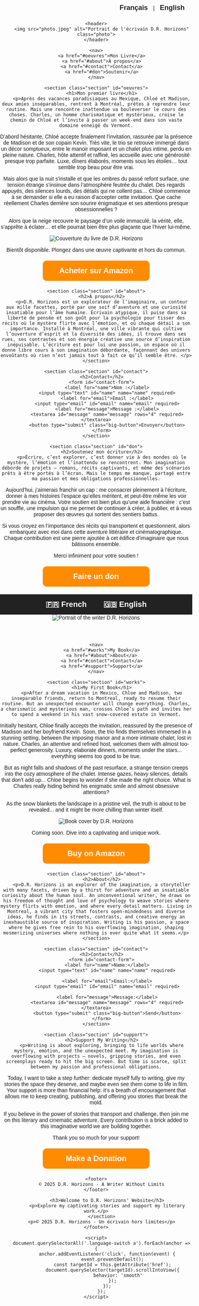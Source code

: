 <!DOCTYPE html>
<html lang="fr">
    
<head>
    <meta charset="UTF-8">
    <meta name="viewport" content="width=device-width, initial-scale=1.0">
    <title>D.R. Horizons - Auteur</title>
    <meta name="description" content="Découvrez l'univers captivant de D.R. Horizons, écrivain de thrillers psychologiques et de récits mystérieux. Soutenez son œuvre littéraire.">
    <link rel="stylesheet" href="styles.css">
    <style>
        body {
            font-family: Arial, sans-serif;
            margin: 0;
            padding: 0;
            text-align: center;
        }
        nav {
            background: #222;
            padding: 15px;
            text-align: center;
        }
        nav a {
            color: white;
            text-decoration: none;
            font-size: 20px;
            margin: 0 20px;
            font-weight: bold;
            transition: color 0.3s ease;
        }
        nav a:hover {
            color: #ff8c00;
        }
        .language-switch {
            text-align: right;
            padding: 10px;
        }
        .language-switch a {
            margin: 10px;
            font-size: 18px;
            text-decoration: none;
            font-weight: bold;
            color: #222;
            cursor: pointer;
        }
        footer {
            background: #222;
            color: white;
            padding: 10px;
            margin-top: 40px;
        }
    </style>
</head>
<body>
    <div class="language-switch">
        <a href="#francais">Français</a> | <a href="#english">English</a>
    </div>

    <header>
        <img src="photo.jpeg" alt="Portrait de l'écrivain D.R. Horizons" class="photo">
    </header>

    <nav>
        <a href="#oeuvres">Mon Livre</a>
        <a href="#about">À propos</a>
        <a href="#contact">Contact</a>
        <a href="#don">Soutenir</a>
    </nav>

    <section class="section" id="oeuvres">
        <h1>Mon premier livre</h1>
        <p>Après des vacances paradisiaques au Mexique, Chloé et Madison, deux amies inséparables, rentrent à Montréal, prêtes à reprendre leur routine. Mais une rencontre inattendue va bouleverser le cours des choses. Charles, un homme charismatique et mystérieux, croise le chemin de Chloé et l’invite à passer un week-end dans son vaste domaine enneigé du Vermont.

D’abord hésitante, Chloé accepte finalement l’invitation, rassurée par la présence de Madison et de son copain Kevin. Très vite, le trio se retrouve immergé dans un décor somptueux, entre le manoir imposant et un chalet plus intime, perdu en pleine nature. Charles, hôte attentif et raffiné, les accueille avec une générosité presque trop parfaite. Luxe, dîners élaborés, moments sous les étoiles… tout semble trop beau pour être vrai.

Mais alors que la nuit s’installe et que les ombres du passé refont surface, une tension étrange s’insinue dans l’atmosphère feutrée du chalet. Des regards appuyés, des silences lourds, des détails qui ne collent pas… Chloé commence à se demander si elle a eu raison d’accepter cette invitation. Que cache réellement Charles derrière son sourire énigmatique et ses attentions presque obsessionnelles ?

Alors que la neige recouvre le paysage d’un voile immaculé, la vérité, elle, s’apprête à éclater… et elle pourrait bien être plus glaçante que l’hiver lui-même.
</p>
        <img src="Cover.png" alt="Couverture du livre de D.R. Horizons" class="book-cover">
        <p>Bientôt disponible. Plongez dans une œuvre captivante et hors du commun.</p>
        <a href="https://www.amazon.com/dp/votre_livre" class="big-button">Acheter sur Amazon</a>
    </section>
    
    <section class="section" id="about">
        <h2>À propos</h2>
        <p>D.R. Horizons est un explorateur de l’imaginaire, un conteur aux mille facettes, porté par une soif d’aventure et une curiosité insatiable pour l’âme humaine. Écrivain atypique, il puise dans sa liberté de pensée et son goût pour la psychologie pour tisser des récits où le mystère flirte avec l’émotion, et où chaque détail a son importance. Installé à Montréal, une ville vibrante qui cultive l’ouverture d’esprit et la diversité des idées, il trouve dans ses rues, ses contrastes et son énergie créative une source d’inspiration inépuisable. L’écriture est pour lui une passion, un espace où il donne libre cours à son imagination débordante, façonnant des univers envoûtants où rien n’est jamais tout à fait ce qu’il semble être. </p>
    </section>
    
    <section class="section" id="contact">
        <h2>Contact</h2>
        <form id="contact-form">
            <label for="name">Nom :</label>
            <input type="text" id="name" name="name" required>
            <label for="email">Email :</label>
            <input type="email" id="email" name="email" required>
            <label for="message">Message :</label>
            <textarea id="message" name="message" rows="4" required></textarea>
            <button type="submit" class="big-button">Envoyer</button>
        </form>
    </section>
    
    <section class="section" id="don">
        <h2>Soutenez mon écriture</h2>
        <p>Écrire, c’est explorer, c’est donner vie à des mondes où le mystère, l’émotion et l’inattendu se rencontrent. Mon imagination déborde de projets – romans, récits captivants, et même des scénarios prêts à être portés à l’écran. Mais le temps me manque, partagé entre ma passion et mes obligations professionnelles.

Aujourd’hui, j’aimerais franchir un cap : me consacrer pleinement à l’écriture, donner à mes histoires l’espace qu’elles méritent, et peut-être même les voir prendre vie au cinéma. Votre soutien est bien plus qu’une aide financière : c’est un souffle, une impulsion qui me permet de continuer à créer, à publier, et à vous proposer des œuvres qui sortent des sentiers battus.

Si vous croyez en l’importance des récits qui transportent et questionnent, alors embarquez avec moi dans cette aventure littéraire et cinématographique. Chaque contribution est une pierre ajoutée à cet édifice d’imaginaire que nous bâtissons ensemble.

Merci infiniment pour votre soutien ! 
</p>
        <a href="https://paypal.me/DRHorizons?country.x=CA&locale.x=fr_CA" class="big-button">Faire un don</a>
    </section>
    
   
<!DOCTYPE html>
<html lang="en">
<nav>
    <a href="index.html">🇫🇷 French</a>
    <a href="index-en.html">🇬🇧 English</a>
</nav>

<head>
    <meta charset="UTF-8">
    <meta name="viewport" content="width=device-width, initial-scale=1.0">
    <title>D.R. Horizons - Author</title>
    <meta name="description" content="Discover the captivating universe of D.R. Horizons, a writer of psychological thrillers and mysterious tales. Support his literary work.">
    <meta name="keywords" content="Chalet of the Forgotten, D.R.H, DRH, D.R. Horizons, DR Horizons, Drhorizons, psychological thriller, dark thriller, horror thriller">
    <meta property="og:title" content="D.R. Horizons - Author">
    <meta property="og:description" content="Dive into the unsettling world of D.R. Horizons, where dreams and reality blur.">
    <meta property="og:image" content="cover.png">
    <meta property="og:url" content="https://drhorizons.github.io/D.R.H/">
    <link rel="canonical" href="https://drhorizons.github.io/D.R.H/">
    <link rel="stylesheet" href="styles.css">
    <style>
        body {
            font-family: Arial, sans-serif;
            margin: 0;
            padding: 0;
            text-align: center;
        }
        nav {
            background: #222;
            padding: 15px;
            text-align: center;
        }
        nav a {
            color: white;
            text-decoration: none;
            font-size: 20px;
            margin: 0 20px;
            font-weight: bold;
            transition: color 0.3s ease;
        }
        nav a:hover {
            color: #ff8c00;
        }
        header span {
            font-size: 32px;
            font-weight: bold;
        }
        .section {
            margin-bottom: 80px;
            padding: 20px;
        }
        .big-button {
            display: block;
            width: 250px;
            margin: 20px auto;
            padding: 15px;
            font-size: 20px;
            font-weight: bold;
            background-color: #ff8c00;
            color: white;
            text-align: center;
            border-radius: 10px;
            text-decoration: none;
            transition: background 0.3s ease;
        }
        .big-button:hover {
            background-color: #e07b00;
        }
        input, textarea {
            width: 80%;
            max-width: 500px;
            padding: 10px;
            margin: 10px 0;
            border: 1px solid #ccc;
            border-radius: 5px;
        }
        button {
            cursor: pointer;
        }
        footer {
            background: #222;
            color: white;
            padding: 10px;
            margin-top: 40px;
        }
    </style>
</head>
<body>
    <header>
        <img src="photo.jpeg" alt="Portrait of the writer D.R. Horizons" class="photo">
    </header>

    <nav>
        <a href="#works">My Book</a>
        <a href="#about">About</a>
        <a href="#contact">Contact</a>
        <a href="#support">Support</a>
    </nav>
    
    <section class="section" id="works">
        <h1>My First Book</h1>
        <p>After a dream vacation in Mexico, Chloe and Madison, two inseparable friends, return to Montreal, ready to resume their routine. But an unexpected encounter will change everything. Charles, a charismatic and mysterious man, crosses Chloe’s path and invites her to spend a weekend in his vast snow-covered estate in Vermont.

Initially hesitant, Chloe finally accepts the invitation, reassured by the presence of Madison and her boyfriend Kevin. Soon, the trio finds themselves immersed in a stunning setting, between the imposing manor and a more intimate chalet, lost in nature. Charles, an attentive and refined host, welcomes them with almost too-perfect generosity. Luxury, elaborate dinners, moments under the stars... everything seems too good to be true.

But as night falls and shadows of the past resurface, a strange tension creeps into the cozy atmosphere of the chalet. Intense gazes, heavy silences, details that don’t add up... Chloe begins to wonder if she made the right choice. What is Charles really hiding behind his enigmatic smile and almost obsessive attentions?

As the snow blankets the landscape in a pristine veil, the truth is about to be revealed... and it might be more chilling than winter itself.</p>
        <img src="Cover.png" alt="Book cover by D.R. Horizons" class="book-cover">
        <p>Coming soon. Dive into a captivating and unique work.</p>
        <a href="https://www.amazon.com/dp/your_book" class="big-button">Buy on Amazon</a>
    </section>
    
    <section class="section" id="about">
        <h2>About</h2>
        <p>D.R. Horizons is an explorer of the imagination, a storyteller with many facets, driven by a thirst for adventure and an insatiable curiosity about the human soul. An unconventional writer, he draws on his freedom of thought and love of psychology to weave stories where mystery flirts with emotion, and where every detail matters. Living in Montreal, a vibrant city that fosters open-mindedness and diverse ideas, he finds in its streets, contrasts, and creative energy an inexhaustible source of inspiration. Writing is his passion, a space where he gives free rein to his overflowing imagination, shaping mesmerizing universes where nothing is ever quite what it seems.</p>
    </section>
    
    <section class="section" id="contact">
        <h2>Contact</h2>
        <form id="contact-form">
            <label for="name">Name:</label>
            <input type="text" id="name" name="name" required>
            
            <label for="email">Email:</label>
            <input type="email" id="email" name="email" required>
            
            <label for="message">Message:</label>
            <textarea id="message" name="message" rows="4" required></textarea>
            <button type="submit" class="big-button">Send</button>
        </form>
    </section>
    
    <section class="section" id="support">
        <h2>Support My Writing</h2>
        <p>Writing is about exploring, bringing to life worlds where mystery, emotion, and the unexpected meet. My imagination is overflowing with projects – novels, gripping stories, and even screenplays ready to hit the big screen. But time is scarce, split between my passion and professional obligations.

Today, I want to take a step further: dedicate myself fully to writing, give my stories the space they deserve, and maybe even see them come to life in film. Your support is more than financial help: it’s a breath of encouragement that allows me to keep creating, publishing, and offering you stories that break the mold.

If you believe in the power of stories that transport and challenge, then join me on this literary and cinematic adventure. Every contribution is a brick added to this imaginative world we are building together.

Thank you so much for your support!</p>
        <a href="https://paypal.me/DRHorizons?country.x=CA&locale.x=en_CA" class="big-button">Make a Donation</a>
    </section>
    
    <footer>
        © 2025 D.R. Horizons - A Writer Without Limits
    </footer>
</body>
</html>

            <h3>Welcome to D.R. Horizons' Website</h3>
            <p>Explore my captivating stories and support my literary work.</p>
        </section>
        <p>© 2025 D.R. Horizons - Un écrivain hors limites</p>
    </footer>

    <script>
        document.querySelectorAll('.language-switch a').forEach(anchor => {
            anchor.addEventListener('click', function(event) {
                event.preventDefault();
                const targetId = this.getAttribute('href');
                document.querySelector(targetId).scrollIntoView({
                    behavior: 'smooth'
                });
            });
        });
    </script>
</body>
</html>

